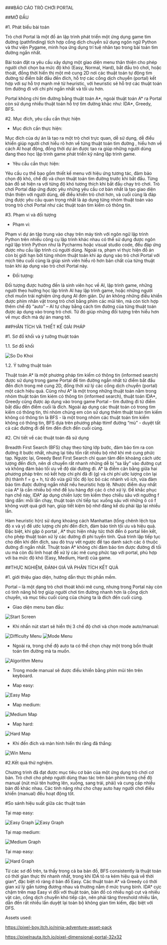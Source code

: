 ###BÁO CÁO TRÒ CHƠI PORTAL

##MỞ ĐẦU

#1.	Phát biểu bài toán

Trò chơi Portal là một đồ án lập trình phát triển một ứng dụng game tìm đường (pathfinding) tích hợp cổng dịch chuyển sử dụng ngôn ngữ Python và thư viện Pygame, minh họa ứng dụng trí tuệ nhân tạo trong bài toán tìm đường ngắn nhất.

Bài toán đặt ra yêu cầu xây dựng một giao diện menu thân thiện cho phép người chơi chọn ba mức độ khó (Easy, Normal, Hard), bắt đầu trò chơi, hoặc thoát, đồng thời hiển thị một mê cung 2D nơi các thuật toán tự động tìm đường từ điểm bắt đầu đến đích, hỗ trợ các cổng dịch chuyển (portal) kết hợp với sự hỗ trợ mạnh mẽ từ heuristic, với heuristic sẽ hỗ trợ các thuật toán tìm đường đi với chi phí ngắn nhất và tối ưu hơn.

Portal không chỉ tìm đường bằng thuật toán A*, ngoài thuật toán A* ra Portal còn sử dụng nhiều thuật toán hỗ trợ tìm đường khác như: IDA*, Greedy, BFS.

#2.	Mục đích, yêu cầu cần thực hiện

-	Mục đích cần thực hiện:

Mục đích của dự án là tạo ra một trò chơi trực quan, dễ sử dụng, dễ điều khiển giúp người chơi hiểu rõ hơn về từng thuật toán tìm đường , hiểu hơn về cách AI hoạt động, đồng thời dự án được tạo ra giúp những người dùng đang theo học lập trình game phát triển kỹ năng lập trình game.

-	Yêu cầu cần thực hiện:

Yêu cầu cụ thể bao gồm thiết kế menu với hiệu ứng tương tác, đảm bảo chọn độ khó, chế độ và chọn thuật toán tìm đường trước khi bắt đầu. Từng bản đồ sẽ hiện ra với từng độ khó tương thích khi bắt đầu chạy trò chơi. Trò chơi Portal đáp ứng được yêu những yêu cầu cơ bản nhất là tạo giao diện thân thiện với người dùng, dễ điều khiển trò chơi hơn, và cuối cùng là đáp ứng được yêu cầu quan trọng nhất là áp dụng từng nhóm thuật toán vào trong trò chơi Portal như các thuật toán tìm kiếm có thông tin.

#3.	Phạm vi và đối tượng

-	Phạm vi:

Phạm vi dự án tập trung vào chạy trên máy tính với ngôn ngữ lập trình Python trên nhiều công cụ lập trình khác nhau có thể sử dụng được ngôn ngữ lập trình Python như là Pycharms hoặc visual studio code, đều đáp ứng được nhu cầu lập trình củ người dùng. Ngoài ra, phạm vi thực hiện đồ án còn bị giới hạn bởi từng nhóm thuật toán khi áp dụng vào trò chơi Portal với mịch tiêu cuối cùng là giúp sinh viên hiểu rõ hơn bản chất của từng thuật toán khi áp dụng vào trò chơi Portal này.

-	Đối tượng:

Đối tượng được hướng đến là sinh viên học về AI, lập trình game, những người theo hướng học lập trình AI hay lập trình game, hoặc những người chơi muốn trải nghiệm ứng dụng AI đơn giản. Dự án không những điều khiển được phím nhân vật trong trò chơi bằng phím các mũi tên, mà còn tích hợp thêm chế độ “auto” – AI tự chạy bằng cách tìm đường của từng thuật toán được áp dụng vào trong trò chơi. Từ đó giúp những đối tượng trên hiểu hơn về mục đích mà dự án mang tới.

##PHÂN TÍCH VÀ THIẾT KẾ GIẢI PHÁP

#1. Sơ đồ khối và ý tưởng thuật toán

1.1. Sơ đồ khối
 
  ![So Do Khoi](./SoDoKhoi.png)

1.2. Ý tưởng thuật toán

Thuật toán A* là một phương pháp tìm kiếm có thông tin (informed search) được sử dụng trong game Portal để tìm đường ngắn nhất từ điểm bắt đầu đến đích trong mê cung 2D, đồng thời xử lý các cổng dịch chuyển (portal) một cách hiệu quả. Cũng như A* là một trong những thuật toán nằm trong nhóm thuật toán tìm kiém có thông tin (informed search), thuật toán IDA*, Greedy cũng được áp dụng vào trong game Portal – tìm đường đi từ điểm bắt đầu đến điểm cuối là đích. Ngoài áp dụng các thuật toán có trong tìm kiếm có thông tin, thì nhóm chúng em còn sử dụng thêm thuật toán tìm kiếm không có thông tin là BFS - là một trong nhóm các thuật toán tìm kiếm không có thông tin, BFS dựa trên phương pháp ttimf đường “mù” - duyệt tất cả các đường đi để tìm đến đích đến cuối cùng.

#2. Chi tiết về các thuật toán đã sử dụng

Breadth First Search (BFS) chạy theo từng lớp bước, đảm bảo tìm ra con đường ít bước nhất, nhưng lại tiêu tốn rất nhiều bộ nhớ khi mê cung phức tạp. Ngược lại, Greedy Best First Search chỉ quan tâm đến khoảng cách ước lượng đến đích, nên di chuyển rất nhanh những dễ bị “sa lầy” vào đường cụt và không đảm bảo tối ưu về độ dài đường đi. A* là điểm cân bằng giữa hai phương pháp trên: nó kết hợp chi phí đã đi (g) và chi phí ước lượng còn lại (h) thành f = g + h, từ đó vừa giữ tốc độ lọc bỏ các nhánh vô ích, vừa đảm bảo tìm được đường ngắn nhất nếu heuristic hợp lệ. Nhược điểm duy nhất của A* là cần nhiều bộ nhớ để lưu hàng đợi các ô chờ xử lý. Để khắc phục hạn chế này, IDA* áp dụng chiến lược tìm kiếm theo chiều sâu với ngưỡng f tăng dần: mỗi lần chạy, thuật toán chỉ tiếp tục xuống sâu với những ô có f không vượt quá giới hạn, giúp tiết kiệm bộ nhớ đáng kể dù phải lặp lại nhiều lần. 

Hàm heuristic h(n) sử dụng khoảng cách Manhattan (tổng chênh lệch tọa độ x và y) để ước lượng chi phí đến đích, đảm bảo tính tối ưu và hiệu quả. Đặc biệt, khi gặp ô portal , A* thực hiện nhảy tức thời đến ô portal liên kết, cho phép thuật toán xử lý các đường đi phi tuyến tính. Quá trình lặp tiếp tục cho đến khi đến đích, sau đó truy vết ngược để tạo danh sách các ô thuộc đường đi ngắn nhất. Thuật toán A* không chỉ đảm bảo tìm được đường đi tối ưu mà còn đủ linh hoạt để xử lý các mê cung phức tạp với portal, phù hợp với ba mức độ khó (Easy, Medium, Hard) của game.

##THỰC NGHIỆM, ĐÁNH GIÁ VÀ PHÂN TÍCH KẾT QUẢ

#1. giới thiệu giao diện, hướng dẫn thực thi phần mềm.

Portal – là một dạng trò chơi thoát khỏi mê cung, nhưng trong Portal này còn có tính năng hỗ trợ giúp người chơi tìm đường nhanh hơn là cổng dịch chuyển, và mục tiêu cuối cùng của chúng ta là đích đến cuối cùng.

-	Giao diện menu ban đầu:
 
 ![Start Screen](./StartScreen.png)

-	Khi nhấn nút start sẽ hiển thị 3 chế độ chơi và chọn mode auto/manual:
 
 ![Difficulty Menu](./DifficultyMenu.png)
 ![Mode Menu](./ModeMenu.png)

-	Ngoài ra, trong chế độ auto ta có thể chọn chạy một trong bốn thuật toán tìm đường mà ta muốn.

 ![Algorithm Menu](./AlgorithmMenu.png)

-	Trong mode manual sẽ được điều khiển bằng phím mũi tên trên keyboard.

-	Map easy:

  ![Easy Map](./easyA.gif)

-	Map medium:

 ![Medium Map](./mediumA.gif)

-	Map hard:

 ![Hard Map](./hardA.gif)

-	Khi đến đích và màn hình hiển thi rằng đã thắng: 

 ![Win Menu](./WinMenu.png)

#2.Kết quả thử nghiệm.

  Chương trình đã đạt được mục tiêu cơ bản của một ứng dụng trò chơi cơ bản. Trò chơi cho phép người dùng thao tác trên bàn phím trong chế độ manual (nút mũi tên hướng lên, xuống, sang trái, phải) và cung cấp nhiều bản đồ khác nhau. Các tính năng như cho chạy auto hay người chơi điều khiển (manual) đều hoạt động tốt.

#So sánh hiệu suất giữa các thuật toán

Tại map easy:

 ![Easy Graph](./EasyGraph1.png)
 ![Easy Graph](./EasyGraph2.png)
 
Tại map medium:

 ![Medium Graph](./MediumGraph.png)
 
Tại map easy:

 ![Hard Graph](./HardGraph.png)

Từ các sơ đồ trên, ta thấy trong cả ba bản đồ, BFS consistently là thuật toán có thời gian thực thi nhanh nhất, trong khi IDA tỏ ra kém hiệu quả về thời gian*, đặc biệt rõ ràng ở bản đồ Easy. Các thuật toán A* và Greedy có thời gian xử lý gần tương đương nhau và thường nằm ở mức trung bình. IDA* cực chậm trên map Easy vì đối với thuật toán, bản đồ có nhiều ngõ cụt và nhiều vật cản, cổng dịch chuyển khó tiếp cận, nên phải tăng threshold nhiều lần, dẫn đến rất nhiều lần duyệt lại toàn bộ không gian tìm kiếm, đặc biệt với DFS.

Assets used: 

https://pixel-boy.itch.io/ninja-adventure-asset-pack

https://pixelnauta.itch.io/pixel-dimensional-portal-32x32
